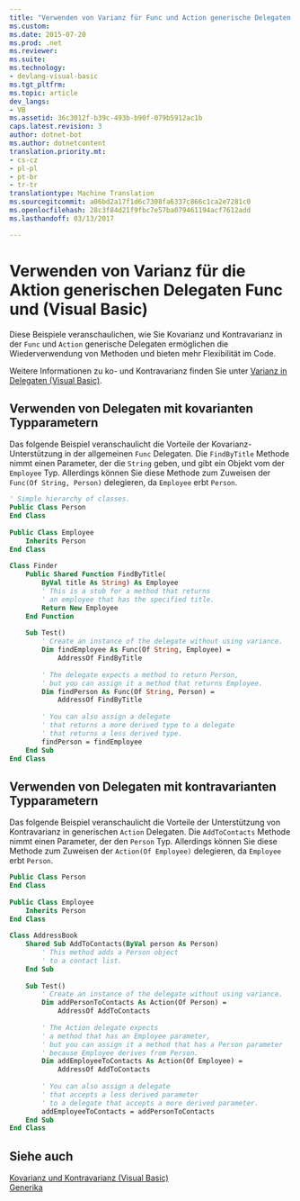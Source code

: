 ```yaml
---
title: "Verwenden von Varianz für Func und Action generische Delegaten (Visual Basic) | Microsoft-Dokumentation"
ms.custom: 
ms.date: 2015-07-20
ms.prod: .net
ms.reviewer: 
ms.suite: 
ms.technology:
- devlang-visual-basic
ms.tgt_pltfrm: 
ms.topic: article
dev_langs:
- VB
ms.assetid: 36c3012f-b39c-493b-b90f-079b5912ac1b
caps.latest.revision: 3
author: dotnet-bot
ms.author: dotnetcontent
translation.priority.mt:
- cs-cz
- pl-pl
- pt-br
- tr-tr
translationtype: Machine Translation
ms.sourcegitcommit: a06bd2a17f1d6c7308fa6337c866c1ca2e7281c0
ms.openlocfilehash: 28c3f84d21f9fbc7e57ba079461194acf7612add
ms.lasthandoff: 03/13/2017

---
```

# <a name="using-variance-for-func-and-action-generic-delegates-visual-basic"></a>Verwenden von Varianz für die Aktion generischen Delegaten Func und (Visual Basic)
Diese Beispiele veranschaulichen, wie Sie Kovarianz und Kontravarianz in der `Func` und `Action` generische Delegaten ermöglichen die Wiederverwendung von Methoden und bieten mehr Flexibilität im Code.  
  
 Weitere Informationen zu ko- und Kontravarianz finden Sie unter [Varianz in Delegaten (Visual Basic)](../../../../visual-basic/programming-guide/concepts/covariance-contravariance/variance-in-delegates.md).  
  
## <a name="using-delegates-with-covariant-type-parameters"></a>Verwenden von Delegaten mit kovarianten Typparametern  
 Das folgende Beispiel veranschaulicht die Vorteile der Kovarianz-Unterstützung in der allgemeinen `Func` Delegaten. Die `FindByTitle` Methode nimmt einen Parameter, der die `String` geben, und gibt ein Objekt vom der `Employee` Typ. Allerdings können Sie diese Methode zum Zuweisen der `Func(Of String, Person)` delegieren, da `Employee` erbt `Person`.  
  
```vb  
' Simple hierarchy of classes.  
Public Class Person  
End Class  
  
Public Class Employee  
    Inherits Person  
End Class  
  
Class Finder  
    Public Shared Function FindByTitle(  
        ByVal title As String) As Employee  
        ' This is a stub for a method that returns  
        ' an employee that has the specified title.  
        Return New Employee  
    End Function  
  
    Sub Test()  
        ' Create an instance of the delegate without using variance.  
        Dim findEmployee As Func(Of String, Employee) =  
            AddressOf FindByTitle  
  
        ' The delegate expects a method to return Person,  
        ' but you can assign it a method that returns Employee.  
        Dim findPerson As Func(Of String, Person) =  
            AddressOf FindByTitle  
  
        ' You can also assign a delegate   
        ' that returns a more derived type to a delegate   
        ' that returns a less derived type.  
        findPerson = findEmployee  
    End Sub  
End Class  
```  
  
## <a name="using-delegates-with-contravariant-type-parameters"></a>Verwenden von Delegaten mit kontravarianten Typparametern  
 Das folgende Beispiel veranschaulicht die Vorteile der Unterstützung von Kontravarianz in generischen `Action` Delegaten. Die `AddToContacts` Methode nimmt einen Parameter, der den `Person` Typ. Allerdings können Sie diese Methode zum Zuweisen der `Action(Of Employee)` delegieren, da `Employee` erbt `Person`.  
  
```vb  
Public Class Person  
End Class  
  
Public Class Employee  
    Inherits Person  
End Class  
  
Class AddressBook  
    Shared Sub AddToContacts(ByVal person As Person)  
        ' This method adds a Person object  
        ' to a contact list.  
    End Sub  
  
    Sub Test()  
        ' Create an instance of the delegate without using variance.  
        Dim addPersonToContacts As Action(Of Person) =  
            AddressOf AddToContacts  
  
        ' The Action delegate expects   
        ' a method that has an Employee parameter,  
        ' but you can assign it a method that has a Person parameter  
        ' because Employee derives from Person.  
        Dim addEmployeeToContacts As Action(Of Employee) =  
            AddressOf AddToContacts  
  
        ' You can also assign a delegate   
        ' that accepts a less derived parameter   
        ' to a delegate that accepts a more derived parameter.  
        addEmployeeToContacts = addPersonToContacts  
    End Sub  
End Class  
```  
  
## <a name="see-also"></a>Siehe auch  
 [Kovarianz und Kontravarianz (Visual Basic)](../../../../visual-basic/programming-guide/concepts/covariance-contravariance/covariance-and-contravariance.md)   
 [Generika](https://msdn.microsoft.com/library/ms172192)
